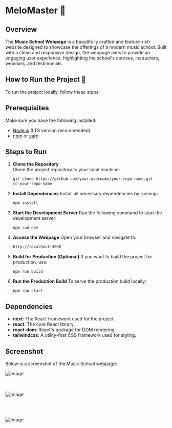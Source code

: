 # MeloMaster 🎵

## Overview

The **Music School Webpage** is a beautifully crafted and feature-rich website designed to showcase the offerings of a modern music school. Built with a clean and responsive design, the webpage aims to provide an engaging user experience, highlighting the school's courses, instructors, webinars, and testimonials.



## How to Run the Project 🚀

To run the project locally, follow these steps:

## Prerequisites
Make sure you have the following installed:
- [Node.js](https://nodejs.org/) (LTS version recommended)
- [npm](https://www.npmjs.com/) or [yarn](https://yarnpkg.com/)

## Steps to Run
1. **Clone the Repository**  
   Clone the project repository to your local machine:
   ```bash
   git clone https://github.com/your-username/your-repo-name.git
   cd your-repo-name

2. **Install Dependencies**
    Install all necessary dependencies by running:
    ```bash
    npm install

3. **Start the Development Server**
    Run the following command to start the development server:
    ```bash
    npm run dev

4. **Access the Webpage**
    Open your browser and navigate to:
    ```bash
    http://localhost:3000

5. **Build for Production (Optional)**
    If you want to build the project for production, use:
    ```bash
    npm run build

6. **Run the Production Build**
    To serve the production build locally:
    ```bash
    npm run start

## Dependencies
- **next**: The React framework used for the project.
- **react**: The core React library.
- **react-dom**: React's package for DOM rendering.
- **tailwindcss**: A utility-first CSS framework used for styling.


## Screenshot

Below is a screenshot of the Music School webpage:

![Image](https://github.com/user-attachments/assets/a813c660-b395-4e93-b914-644864ed42de)

<br><br>
![Image](https://github.com/user-attachments/assets/d81b4942-889d-4cca-8491-d7db61293404)
 
<br><br>

 ![Image](https://github.com/user-attachments/assets/35114254-445b-4321-a9eb-ade9906cec36)
